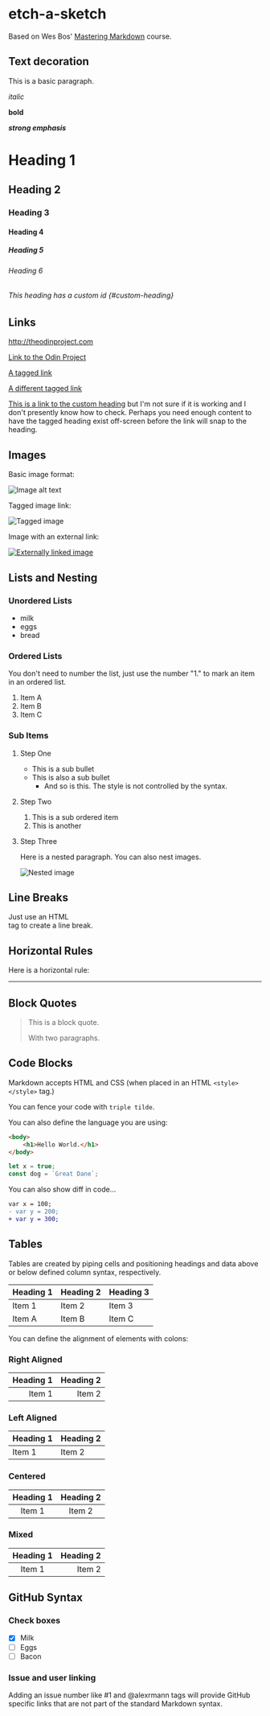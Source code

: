 # etch-a-sketch

Based on Wes Bos' [Mastering Markdown](https://masteringmarkdown.com/) course.

## Text decoration

This is a basic paragraph.

*italic*

**bold**

***strong emphasis***

# Heading 1

## Heading 2

### Heading 3

#### Heading 4

##### Heading 5

###### Heading 6

###### This heading has a custom id {#custom-heading}

## Links

<http://theodinproject.com>

[Link to the Odin Project](http://theodinproject.com)

[A tagged link][1]

[A different tagged link][tag]

[1]: http://theodinproject.com

[tag]: http://theodinproject.com

[This is a link to the custom heading](#custom-heading) but I'm not sure if it is working and I don't presently know how to check. Perhaps you need enough content to have the tagged heading exist off-screen before the link will snap to the heading.

## Images

Basic image format:

![Image alt text](https://picsum.photos/200 "Tooltip goes here")

Tagged image link:

![Tagged image][tagimg]

[tagimg]: https://picsum.photos/id/25/367/267

Image with an external link:

[![Externally linked image](https://picsum.photos/id/24/367/267)](https://fastly.picsum.photos/id/24/4855/1803.jpg?hmac=ICVhP1pUXDLXaTkgwDJinSUS59UWalMxf4SOIWb9Ui4)

## Lists and Nesting

### Unordered Lists

+ milk
+ eggs
+ bread

### Ordered Lists

You don't need to number the list, just use the number "1." to mark an item in an ordered list.

1. Item A
1. Item B
1. Item C

### Sub Items

1. Step One
    * This is a sub bullet
    + This is also a sub bullet
        * And so is this. The style is not controlled by the syntax.
1. Step Two
    1. This is a sub ordered item
    1. This is another
1. Step Three
    
    Here is a nested paragraph. You can also nest images.

    ![Nested image](https://picsum.photos/200 "This is a nested image")

## Line Breaks

Just use an HTML <br>
tag to create a line break.

## Horizontal Rules

Here is a horizontal rule:

---

## Block Quotes

> This is a block quote.
>
> With two paragraphs.


## Code Blocks

Markdown accepts HTML and CSS (when placed in an HTML ```<style></style>``` tag.)

You can fence your code with ```triple tilde```.

You can also define the language you are using:

```html
<body>
    <h1>Hello World.</h1>
</body>
```

```js
let x = true;
const dog = `Great Dane`;
```

You can also show diff in code...

```diff
var x = 100;
- var y = 200;
+ var y = 300;
```

## Tables

Tables are created by piping cells and positioning headings and data above or below defined column syntax, respectively.

|Heading 1|Heading 2|Heading 3|
|---------|---------|---------|
|Item 1|Item 2|Item 3|
|Item A|Item B|Item C|

You can define the alignment of elements with colons:

### Right Aligned

|Heading 1|Heading 2|
|---------:|---------:|
|Item 1|Item 2|

### Left Aligned

|Heading 1|Heading 2|
|:---------|:---------|
|Item 1|Item 2|

### Centered

|Heading 1|Heading 2|
|:---------:|:---------:|
|Item 1|Item 2|

### Mixed

|Heading 1|Heading 2|
|:---------:|---------:|
|Item 1|Item 2|

## GitHub Syntax

### Check boxes

* [X] Milk
* [ ] Eggs
* [ ] Bacon

### Issue and user linking

Adding an issue number like #1 and @alexrmann tags will provide GitHub specific links that are not part of the standard Markdown syntax.
